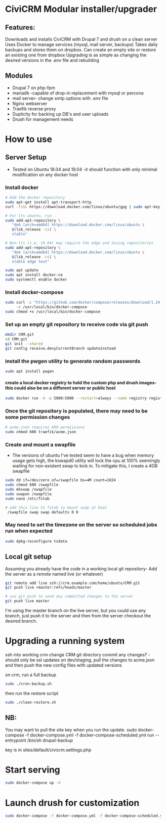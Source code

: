 # CiviCRM Modular installer/upgrader

## Features:
Downloads and installs CiviCRM with Drupal 7 and drush on a clean server
Uses Docker to manage services (mysql, mail server, backups)
Takes daily backups and stores them on dropbox.
Can create an empty site or restore an existing one from dropbox
Upgrading is as simple as changing the desired versions in the .env file and rebuilding

## Modules
* Drupal 7 on php-fpm
* mariadb -capable of drop-in replacement with mysql or percona
* mail server- change smtp options with .env file
* Nginx webserver
* Traefik reverse proxy
* Duplicity for backing up DB's and user uploads
* Drush for management needs

# How to use

## Server Setup
* Tested on Ubuntu 18.04 and 19.04 -it should function with only minimal modification on any docker host
### Install docker
```bash
# Add the docker repository
sudo apt-get install apt-transport-http
curl -fsSL https://download.docker.com/linux/ubuntu/gpg | sudo apt-key add -

# For lts ubuntu, run
sudo add-apt-repository \
   "deb [arch=amd64] https://download.docker.com/linux/ubuntu \
   $(lsb_release -cs) \
   stable"

# Non-lts (i.e, 19.04) may require the edge and tesing repositories
sudo add-apt-repository \
   "deb [arch=amd64] https://download.docker.com/linux/ubuntu \
   $(lsb_release -cs) \
   stable edge test"

sudo apt update
sudo apt install docker-ce
sudo systemctl enable docker   
```
### Install docker-compose
```bash
sudo curl -L "https://github.com/docker/compose/releases/download/1.24.0/docker-compose-$(uname -s)-$(uname -m)" \
     -o /usr/local/bin/docker-compose
sudo chmod +x /usr/local/bin/docker-compose
```
### Set up an empty git repository to receive code via git push
```bash
mkdir CRM.git
cd CRM.git
git init --shared 
git config receive.denyCurrentBranch updateinstead
```
### install the pwgen utility to generate random passwords
```bash
sudo apt install pwgen
```
#### create a local docker registry to hold the custom php and drush images- this could also be on a different server or public host
```bash
sudo docker run -d -p 5000:5000 --restart=always --name registry registry:2
```

### Once the git repository is populated, there may need to be some permission changes
```bash
# acme.json requires 600 permissions
sudo chmod 600 traefik/acme.json
```

### Create and mount a swapfile
* The versions of ubuntu I've tested seem to have a bug when memory usage gets high, the kswapd0 utility will lock the cpu at 100% seemingly waiting for non-existent swap to kick in. To mitigate this, I create a 4GB swapfile
```bash
sudo dd if=/dev/zero of=/swapfile bs=4M count=1024
sudo chmod 600 /swapfile
sudo mkswap /swapfile
sudo swapon /swapfile
sudo nano /etc/fstab

# add this line to fstab to mount swap at boot
 /swapfile swap swap defaults 0 0
```
### May need to set the timezone on the server so scheduled jobs run when expected
```bash
sudo dpkg-reconfigure tzdata
```

## Local git setup
Assuming you already have the code in a working local git repository-
Add the server as a remote named live (or whatever)
```bash
git remote add live ssh://crm.example.com/home/ubuntu/CRM.git
git push live +master:refs/heads/master

# use git push to send any committed changes to the server
git push live master
```
I'm using the master branch on the live server, but you could use any branch, just push it to the server and then from the server checkout the desired branch.

# Upgrading a running system
ssh into working crm
change CRM git directory
commit any changes? -should only be ssl updates
on dev/staging, pull the changes to acme.json and then push the new config files with updated versions

on crm, run a full backup
```bash
sudo ./cron-backup.sh
```

then run the restore script
```bash
sudo ./clean-restore.sh
```
## NB:
You may want to pull the site key when you run the update.
sudo docker-compose -f docker-compose.yml -f docker-compose-scheduled.yml run --entrypoint /bin/sh drupal-backup

key is in sites/default/civicrm.settings.php

# Start serving
```bash
sudo docker-compose up -d
```
# Launch drush for customization
```bash
sudo docker-compose -f docker-compose.yml -f docker-compose-scheduled.yml run --entrypoint /bin/sh drupal-backup
```


